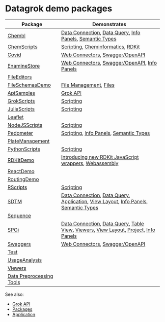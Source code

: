 # Datagrok demo packages

| Package | Demonstrates |
|----|----|
| [Chembl](https://github.com/datagrok-ai/public/tree/master/packages/Chembl) | [Data Connection](https://datagrok.ai/help/access/data-connection), [Data Query](https://datagrok.ai/help/access/data-query), [Info Panels](https://datagrok.ai/help/discover/info-panels), [Semantic Types](https://datagrok.ai/help/discover/semantic-types) |
| [ChemScripts](https://github.com/datagrok-ai/public/tree/master/packages/ChemScripts) | [Scripting](https://datagrok.ai/help/develop/scripting), [Cheminformatics](https://datagrok.ai/help/domains/chem/cheminformatics), [RDKit](https://www.rdkit.org/) |
| [Covid](https://github.com/datagrok-ai/public/tree/master/packages/Covid) | [Web Connectors](https://datagrok.ai/help/access/connectors/web), [Swagger/OpenAPI](https://swagger.io/) |
| [EnamineStore](https://github.com/datagrok-ai/public/tree/master/packages/EnamineStore) | [Web Connectors](https://datagrok.ai/help/access/connectors/web), [Swagger/OpenAPI](https://swagger.io/), [Info Panels](https://datagrok.ai/help/discover/info-panels) |
| [FileEditors](https://github.com/datagrok-ai/public/tree/master/packages/FileEditors) | |
| [FileSchemasDemo](https://github.com/datagrok-ai/public/tree/master/packages/FileSchemasDemo) | [File Management](https://community.datagrok.ai/t/new-feature-file-share-browser/17/6), [Files](https://datagrok.ai/help/access/connectors/files) |
| [ApiSamples](https://github.com/datagrok-ai/public/tree/master/packages/ApiSamples) | [Grok API](https://datagrok.ai/help/develop/js-api) |
| [GrokScripts](https://github.com/datagrok-ai/public/tree/master/packages/GrokScripts) | [Scripting](https://datagrok.ai/help/develop/scripting) |
| [JuliaScripts](https://github.com/datagrok-ai/public/tree/master/packages/JuliaScripts) | [Scripting](https://datagrok.ai/help/develop/scripting) |
| [Leaflet](https://github.com/datagrok-ai/public/tree/master/packages/Leaflet) | |
| [NodeJSScripts](https://github.com/datagrok-ai/public/tree/master/packages/NodeJSScripts) | [Scripting](https://datagrok.ai/help/develop/scripting) |
| [Pedometer](https://github.com/datagrok-ai/public/tree/master/packages/Pedometer) | [Scripting](https://datagrok.ai/help/develop/scripting), [Info Panels](https://datagrok.ai/help/discover/info-panels), [Semantic Types](https://datagrok.ai/help/discover/semantic-types) |
| [PlateManagement](https://github.com/datagrok-ai/public/tree/master/packages/PlateManagement) | |
| [PythonScripts](https://github.com/datagrok-ai/public/tree/master/packages/PythonScripts) | [Scripting](https://datagrok.ai/help/develop/scripting) |
| [RDKitDemo](https://github.com/datagrok-ai/public/tree/master/packages/RDKitDemo) | [Introducing new RDKit JavaScript wrappers](http://rdkit.blogspot.com/2019/11/introducing-new-rdkit-javascript.html), [Webassembly](https://webassembly.org/) |
| [ReactDemo](https://github.com/datagrok-ai/public/tree/master/packages/ReactDemo) | |
| [RoutingDemo](https://github.com/datagrok-ai/public/tree/master/packages/RoutingDemo) | |
| [RScripts](https://github.com/datagrok-ai/public/tree/master/packages/RScripts) | [Scripting](https://datagrok.ai/help/develop/scripting) |
| [SDTM](https://github.com/datagrok-ai/public/tree/master/packages/SDTM) | [Data Connection](https://datagrok.ai/help/access/data-connection), [Data Query](https://datagrok.ai/help/access/data-query), [Application](https://datagrok.ai/help/develop/develop#applications), [View Layout](https://datagrok.ai/help/visualize/view-layout), [Info Panels](https://datagrok.ai/help/discover/info-panels), [Semantic Types](https://datagrok.ai/help/discover/semantic-types) |
| [Sequence](https://github.com/datagrok-ai/public/tree/master/packages/Sequence) | |
| [SPGi](https://github.com/datagrok-ai/public/tree/master/packages/SPGi) | [Data Connection](https://datagrok.ai/help/access/data-connection), [Data Query](https://datagrok.ai/help/access/data-query), [Table View](https://datagrok.ai/help/overview/table-view), [Viewers](https://datagrok.ai/help/visualize/viewers), [View Layout](https://datagrok.ai/help/visualize/view-layout), [Project](https://datagrok.ai/help/overview/project), [Info Panels](https://datagrok.ai/help/discover/info-panels) |
| [Swaggers](https://github.com/datagrok-ai/public/tree/master/packages/Swaggers) | [Web Connectors](https://datagrok.ai/help/access/connectors/web), [Swagger/OpenAPI](https://swagger.io/) |
| [Test](https://github.com/datagrok-ai/public/tree/master/packages/Test) | |
| [UsageAnalysis](https://github.com/datagrok-ai/public/tree/master/packages/UsageAnalysis) | |
| [Viewers](https://github.com/datagrok-ai/public/tree/master/packages/Viewers) | |
| [Data Preprocessing Tools](https://github.com/datagrok-ai/public/tree/master/packages/Data%20Pre-Processing%20Tools%20(Ongoing)) | |


See also: 
  * [Grok API](https://datagrok.ai/help/develop/js-api)
  * [Packages](https://datagrok.ai/help/develop/develop#packages)
  * [Application](https://datagrok.ai/help/develop/develop#applications)
